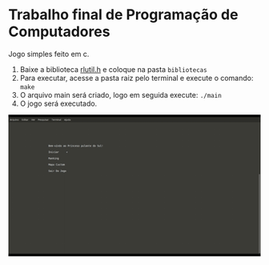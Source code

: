 # Trabalho final de Programação de Computadores

Jogo simples feito em c.
1. Baixe a biblioteca [rlutil.h](http://tapiov.net/rlutil/) e coloque na pasta `bibliotecas`
2. Para executar, acesse a pasta raiz pelo terminal e execute o comando: `make`  
3. O arquivo main será criado, logo em seguida execute: `./main`  
4. O jogo será executado.

![Demonstração](media/demo.gif)
